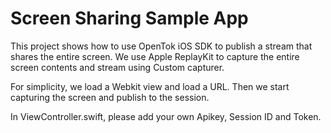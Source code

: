 Screen Sharing Sample App
=========================

This project shows how to use OpenTok iOS SDK to publish a stream that shares the entire screen. 
We use Apple ReplayKit to capture the entire screen contents and stream using Custom capturer.

For simplicity, we load a Webkit view and load a URL. Then we start capturing the screen and publish to the session.

In ViewController.swift, please add your own Apikey, Session ID and Token.
